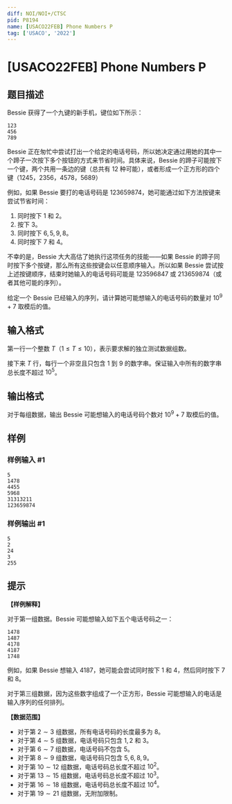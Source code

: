 ```yaml
---
diff: NOI/NOI+/CTSC
pid: P8194
name: [USACO22FEB] Phone Numbers P
tag: ['USACO', '2022']
---
```

# [USACO22FEB] Phone Numbers P
## 题目描述

Bessie 获得了一个九键的新手机，键位如下所示：

```
123
456
789
```

Bessie 正在匆忙中尝试打出一个给定的电话号码，所以她决定通过用她的其中一个蹄子一次按下多个按钮的方式来节省时间。具体来说，Bessie 的蹄子可能按下一个键，两个共用一条边的键（总共有 $12$ 种可能），或者形成一个正方形的四个键（$1245$，$2356$，$4578$，$5689$）

例如，如果 Bessie 要打的电话号码是 $123659874$，她可能通过如下方法按键来尝试节省时间：

1. 同时按下 $1$ 和 $2$。
2. 按下 $3$。
3. 同时按下 $6,5,9,8$。
4. 同时按下 $7$ 和 $4$。

不幸的是，Bessie 大大高估了她执行这项任务的技能——如果 Bessie 的蹄子同时按下多个按键，那么所有这些按键会以任意顺序输入。所以如果 Bessie 尝试按上述按键顺序，结束时她输入的电话号码可能是 $123596847$ 或 $213659874$（或者其他可能的序列）。

给定一个 Bessie 已经输入的序列，请计算她可能想输入的电话号码的数量对 $10^9+7$ 取模后的值。
## 输入格式

第一行一个整数 $T$（$1\le T\le 10$），表示要求解的独立测试数据组数。

接下来 $T$ 行，每行一个非空且只包含 $1$ 到 $9$ 的数字串。保证输入中所有的数字串总长度不超过 $10^5$。
## 输出格式

对于每组数据，输出 Bessie 可能想输入的电话号码个数对 $10^9+7$ 取模后的值。
## 样例

### 样例输入 #1
```
5
1478
4455
5968
31313211
123659874
```
### 样例输出 #1
```
5
2
24
3
255
```
## 提示

**【样例解释】**

对于第一组数据。Bessie 可能想输入如下五个电话号码之一：

```plain
1478
1487
4178
4187
1748
```

例如，如果 Bessie 想输入 $4187$，她可能会尝试同时按下 $1$ 和 $4$，然后同时按下 $7$ 和 $8$。

对于第三组数据，因为这些数字组成了一个正方形，Bessie 可能想输入的电话是输入序列的任何排列。

**【数据范围】**

- 对于第 $2\sim 3$ 组数据，所有电话号码的长度最多为 $8$。
- 对于第 $4\sim 5$ 组数据，电话号码只包含 $1,2$ 和 $3$。
- 对于第 $6\sim 7$ 组数据，电话号码不包含 $5$。
- 对于第 $8\sim 9$ 组数据，电话号码只包含 $5,6,8,9$。
- 对于第 $10\sim 12$ 组数据，电话号码总长度不超过 $10^2$。
- 对于第 $13\sim 15$ 组数据，电话号码总长度不超过 $10^3$。
- 对于第 $16\sim 18$ 组数据，电话号码总长度不超过 $10^4$。
- 对于第 $19\sim 21$ 组数据，无附加限制。
